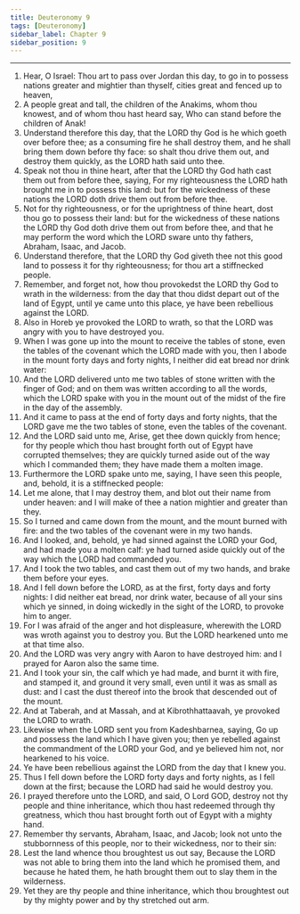 ```yaml
---
title: Deuteronomy 9
tags: [Deuteronomy]
sidebar_label: Chapter 9
sidebar_position: 9
---
```


---
1. Hear, O Israel: Thou art to pass over Jordan this day, to go in to possess nations greater and mightier than thyself, cities great and fenced up to heaven,
2. A people great and tall, the children of the Anakims, whom thou knowest, and of whom thou hast heard say, Who can stand before the children of Anak!
3. Understand therefore this day, that the LORD thy God is he which goeth over before thee; as a consuming fire he shall destroy them, and he shall bring them down before thy face: so shalt thou drive them out, and destroy them quickly, as the LORD hath said unto thee.
4. Speak not thou in thine heart, after that the LORD thy God hath cast them out from before thee, saying, For my righteousness the LORD hath brought me in to possess this land: but for the wickedness of these nations the LORD doth drive them out from before thee.
5. Not for thy righteousness, or for the uprightness of thine heart, dost thou go to possess their land: but for the wickedness of these nations the LORD thy God doth drive them out from before thee, and that he may perform the word which the LORD sware unto thy fathers, Abraham, Isaac, and Jacob.
6. Understand therefore, that the LORD thy God giveth thee not this good land to possess it for thy righteousness; for thou art a stiffnecked people.
7. Remember, and forget not, how thou provokedst the LORD thy God to wrath in the wilderness: from the day that thou didst depart out of the land of Egypt, until ye came unto this place, ye have been rebellious against the LORD.
8. Also in Horeb ye provoked the LORD to wrath, so that the LORD was angry with you to have destroyed you.
9. When I was gone up into the mount to receive the tables of stone, even the tables of the covenant which the LORD made with you, then I abode in the mount forty days and forty nights, I neither did eat bread nor drink water:
10. And the LORD delivered unto me two tables of stone written with the finger of God; and on them was written according to all the words, which the LORD spake with you in the mount out of the midst of the fire in the day of the assembly.
11. And it came to pass at the end of forty days and forty nights, that the LORD gave me the two tables of stone, even the tables of the covenant.
12. And the LORD said unto me, Arise, get thee down quickly from hence; for thy people which thou hast brought forth out of Egypt have corrupted themselves; they are quickly turned aside out of the way which I commanded them; they have made them a molten image.
13. Furthermore the LORD spake unto me, saying, I have seen this people, and, behold, it is a stiffnecked people:
14. Let me alone, that I may destroy them, and blot out their name from under heaven: and I will make of thee a nation mightier and greater than they.
15. So I turned and came down from the mount, and the mount burned with fire: and the two tables of the covenant were in my two hands.
16. And I looked, and, behold, ye had sinned against the LORD your God, and had made you a molten calf: ye had turned aside quickly out of the way which the LORD had commanded you.
17. And I took the two tables, and cast them out of my two hands, and brake them before your eyes.
18. And I fell down before the LORD, as at the first, forty days and forty nights: I did neither eat bread, nor drink water, because of all your sins which ye sinned, in doing wickedly in the sight of the LORD, to provoke him to anger.
19. For I was afraid of the anger and hot displeasure, wherewith the LORD was wroth against you to destroy you. But the LORD hearkened unto me at that time also.
20. And the LORD was very angry with Aaron to have destroyed him: and I prayed for Aaron also the same time.
21. And I took your sin, the calf which ye had made, and burnt it with fire, and stamped it, and ground it very small, even until it was as small as dust: and I cast the dust thereof into the brook that descended out of the mount.
22. And at Taberah, and at Massah, and at Kibrothhattaavah, ye provoked the LORD to wrath.
23. Likewise when the LORD sent you from Kadeshbarnea, saying, Go up and possess the land which I have given you; then ye rebelled against the commandment of the LORD your God, and ye believed him not, nor hearkened to his voice.
24. Ye have been rebellious against the LORD from the day that I knew you.
25. Thus I fell down before the LORD forty days and forty nights, as I fell down at the first; because the LORD had said he would destroy you.
26. I prayed therefore unto the LORD, and said, O Lord GOD, destroy not thy people and thine inheritance, which thou hast redeemed through thy greatness, which thou hast brought forth out of Egypt with a mighty hand.
27. Remember thy servants, Abraham, Isaac, and Jacob; look not unto the stubbornness of this people, nor to their wickedness, nor to their sin:
28. Lest the land whence thou broughtest us out say, Because the LORD was not able to bring them into the land which he promised them, and because he hated them, he hath brought them out to slay them in the wilderness.
29. Yet they are thy people and thine inheritance, which thou broughtest out by thy mighty power and by thy stretched out arm.